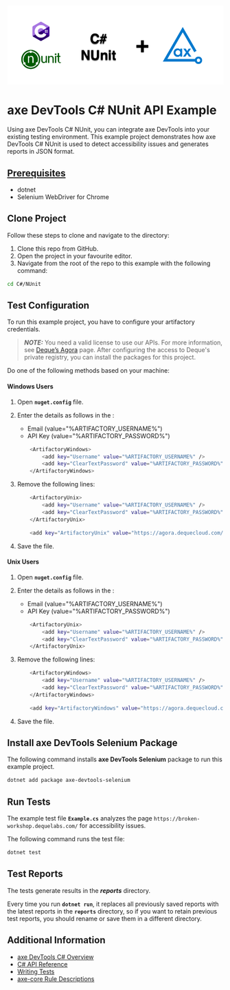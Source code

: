 ![logo](./docs/logo-C-sharp-NUnit.png)

# axe DevTools C# NUnit API Example

Using axe DevTools C# NUnit, you can integrate axe DevTools into your existing testing environment. This example project demonstrates how axe DevTools C# NUnit is used to detect accessibility issues and generates reports in JSON format.

## [Prerequisites](https://docs.deque.com/devtools-html/4.0.0/en/cs-install-options#prerequisites)

- dotnet
- Selenium WebDriver for Chrome

## Clone Project

Follow these steps to clone and navigate to the directory:
1. Clone this repo from GitHub.
2. Open the project in your favourite editor.
3. Navigate from the root of the repo to this example with the following command:

```sh
cd C#/NUnit
```

## Test Configuration 

To run this example project, you have to configure your artifactory credentials.

>**_NOTE:_**
>You need a valid license to use our APIs. For more information, see [Deque’s Agora](https://agora.dequecloud.com/ui/packages#/home) page. After configuring the access to Deque's private registry, you can install the packages for this project.

Do one of the following methods based on your machine:

#### Windows Users

1. Open **`nuget.config`** file.
2. Enter the details as follows in the <ArtifactoryWindows>:
   - Email (value="%ARTIFACTORY_USERNAME%")
   - API Key (value="%ARTIFACTORY_PASSWORD%")

    ```sh
        <ArtifactoryWindows>
            <add key="Username" value="%ARTIFACTORY_USERNAME%" />
            <add key="ClearTextPassword" value="%ARTIFACTORY_PASSWORD%" />
        </ArtifactoryWindows>
    ```
3. Remove the following lines:

    ```sh
        <ArtifactoryUnix>
            <add key="Username" value="%ARTIFACTORY_USERNAME%" />
            <add key="ClearTextPassword" value="%ARTIFACTORY_PASSWORD%" />
        </ArtifactoryUnix>
    ```

    ```sh
        <add key="ArtifactoryUnix" value="https://agora.dequecloud.com/artifactory/api/nuget/devtools-nuget/" />
    ```
4. Save the file.

#### Unix Users

1. Open **`nuget.config`** file.
2. Enter the details as follows in the <ArtifactoryUnix>:
   - Email (value="%ARTIFACTORY_USERNAME%")
   - API Key (value="%ARTIFACTORY_PASSWORD%")

    ```sh
        <ArtifactoryUnix>
            <add key="Username" value="%ARTIFACTORY_USERNAME%" />
            <add key="ClearTextPassword" value="%ARTIFACTORY_PASSWORD%" />
        </ArtifactoryUnix>
    ```
3. Remove the following lines:

    ```sh
        <ArtifactoryWindows>
            <add key="Username" value="%ARTIFACTORY_USERNAME%" />
            <add key="ClearTextPassword" value="%ARTIFACTORY_PASSWORD%" />
        </ArtifactoryWindows>
    ```

    ```sh
        <add key="ArtifactoryWindows" value="https://agora.dequecloud.com/artifactory/api/nuget/devtools-nuget/" />
    ```

4. Save the file.

## Install axe DevTools Selenium Package

The following command installs **axe DevTools Selenium** package to run this example project.

```sh
dotnet add package axe-devtools-selenium
```

## Run Tests

The example test file **`Example.cs`** analyzes the page `https://broken-workshop.dequelabs.com/` for accessibility issues.

The following command runs the test file:

```sh
dotnet test
```

## Test Reports

The tests generate results in the **_reports_** directory.

Every time you run **`dotnet run`**, it replaces all previously saved reports with the latest reports in the **`reports`** directory, so if you want to retain previous test reports, you should rename or save them in a different directory. 

## Additional Information

- [axe DevTools C# Overview](https://docs.deque.com/devtools-html/4.0.0/en/cs-overview)
- [C# API Reference](https://docs.deque.com/devtools-html/4.0.0/en/cs-api)
- [Writing Tests](https://docs.deque.com/devtools-html/4.0.0/en/cs-writing-tests)
- [axe-core Rule Descriptions](https://github.com/dequelabs/axe-core/blob/master/doc/rule-descriptions.md)